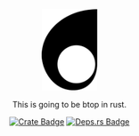 <div align="center">

  <img src="https://github.com/jw/brt/blob/main/docs/brt.svg?raw=true" width="20%" alt="brt"/>

This is going to be btop in rust.

[![Crate Badge]][Crate] [![Deps.rs Badge]][Deps.rs]

</div>

[Deps.rs Badge]: https://deps.rs/repo/github/jw/brt/status.svg?style=flat-square
[Deps.rs]: https://deps.rs/repo/github/jw/brt
[Crate Badge]: https://img.shields.io/crates/v/brt?logo=rust&style=flat-square
[Crate]: https://crates.io/crates/brt
